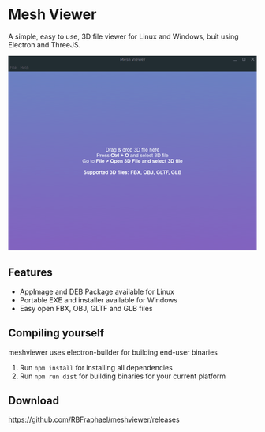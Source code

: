 # Mesh Viewer
A simple, easy to use, 3D file viewer for Linux and Windows, buit using Electron and ThreeJS.

![Meshviewer Preview](https://raw.githubusercontent.com/RBFraphael/meshviewer/master/preview.gif)

## Features
- AppImage and DEB Package available for Linux
- Portable EXE and installer available for Windows
- Easy open FBX, OBJ, GLTF and GLB files

## Compiling yourself
meshviewer uses electron-builder for building end-user binaries
1. Run ```npm install``` for installing all dependencies
2. Run ```npm run dist``` for building binaries for your current platform

## Download
https://github.com/RBFraphael/meshviewer/releases